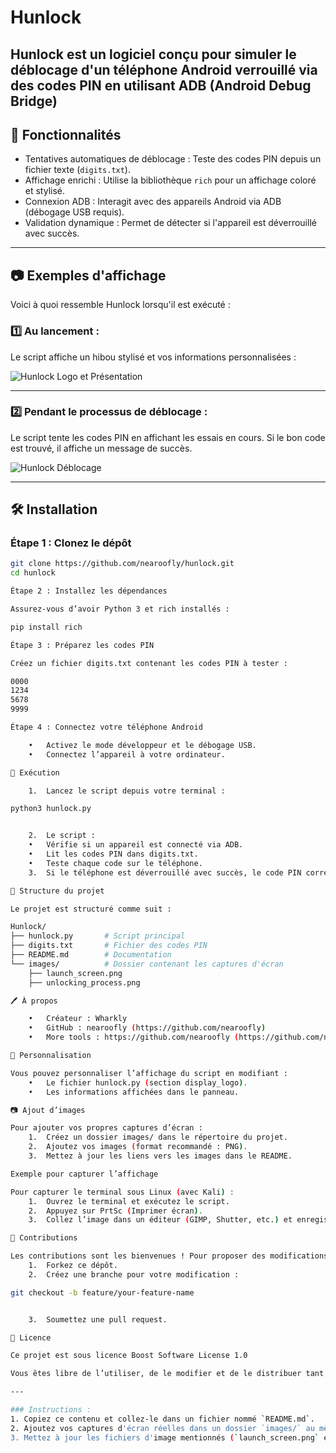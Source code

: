 # Hunlock
Hunlock est un logiciel conçu pour simuler le déblocage d'un téléphone Android verrouillé via des codes PIN en utilisant ADB (Android Debug Bridge)
---
## 📜 Fonctionnalités
- Tentatives automatiques de déblocage : Teste des codes PIN depuis un fichier texte (`digits.txt`).
- Affichage enrichi : Utilise la bibliothèque `rich` pour un affichage coloré et stylisé.
- Connexion ADB : Interagit avec des appareils Android via ADB (débogage USB requis).
- Validation dynamique : Permet de détecter si l'appareil est déverrouillé avec succès.

---

## 📷 Exemples d'affichage
Voici à quoi ressemble Hunlock lorsqu'il est exécuté :

### 1️⃣ Au lancement :
Le script affiche un hibou stylisé et vos informations personnalisées :

![Hunlock Logo et Présentation](images/launch_screen.png)

---

### 2️⃣ Pendant le processus de déblocage :
Le script tente les codes PIN en affichant les essais en cours. Si le bon code est trouvé, il affiche un message de succès.

![Hunlock Déblocage](images/unlocking_process.png)

---

## 🛠️ Installation
### Étape 1 : Clonez le dépôt
```bash
git clone https://github.com/nearoofly/hunlock.git
cd hunlock

Étape 2 : Installez les dépendances

Assurez-vous d’avoir Python 3 et rich installés :

pip install rich

Étape 3 : Préparez les codes PIN

Créez un fichier digits.txt contenant les codes PIN à tester :

0000
1234
5678
9999

Étape 4 : Connectez votre téléphone Android

	•	Activez le mode développeur et le débogage USB.
	•	Connectez l’appareil à votre ordinateur.

🚀 Exécution

	1.	Lancez le script depuis votre terminal :

python3 hunlock.py


	2.	Le script :
	•	Vérifie si un appareil est connecté via ADB.
	•	Lit les codes PIN dans digits.txt.
	•	Teste chaque code sur le téléphone.
	3.	Si le téléphone est déverrouillé avec succès, le code PIN correct sera affiché.

📂 Structure du projet

Le projet est structuré comme suit :

Hunlock/
├── hunlock.py       # Script principal
├── digits.txt       # Fichier des codes PIN
├── README.md        # Documentation
└── images/          # Dossier contenant les captures d'écran
    ├── launch_screen.png
    ├── unlocking_process.png

🖊️ À propos

	•	Créateur : Wharkly
	•	GitHub : nearoofly (https://github.com/nearoofly)
	•	More tools : https://github.com/nearoofly (https://github.com/nearoofly)

🎨 Personnalisation

Vous pouvez personnaliser l’affichage du script en modifiant :
	•	Le fichier hunlock.py (section display_logo).
	•	Les informations affichées dans le panneau.

📷 Ajout d’images

Pour ajouter vos propres captures d’écran :
	1.	Créez un dossier images/ dans le répertoire du projet.
	2.	Ajoutez vos images (format recommandé : PNG).
	3.	Mettez à jour les liens vers les images dans le README.

Exemple pour capturer l’affichage

Pour capturer le terminal sous Linux (avec Kali) :
	1.	Ouvrez le terminal et exécutez le script.
	2.	Appuyez sur PrtSc (Imprimer écran).
	3.	Collez l’image dans un éditeur (GIMP, Shutter, etc.) et enregistrez-la dans images/.

🤝 Contributions

Les contributions sont les bienvenues ! Pour proposer des modifications :
	1.	Forkez ce dépôt.
	2.	Créez une branche pour votre modification :

git checkout -b feature/your-feature-name


	3.	Soumettez une pull request.

📝 Licence

Ce projet est sous licence Boost Software License 1.0

Vous êtes libre de l’utiliser, de le modifier et de le distribuer tant que vous respectez les termes de la licence.

---

### Instructions :
1. Copiez ce contenu et collez-le dans un fichier nommé `README.md`.
2. Ajoutez vos captures d'écran réelles dans un dossier `images/` au même niveau que le script Python.
3. Mettez à jour les fichiers d'image mentionnés (`launch_screen.png` et `unlocking_process.png`) avec vos propres captures d'écran.
